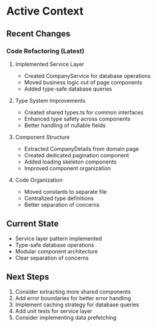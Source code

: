 # Active Context

## Recent Changes

### Code Refactoring (Latest)
1. Implemented Service Layer
   - Created CompanyService for database operations
   - Moved business logic out of page components
   - Added type-safe database queries

2. Type System Improvements
   - Created shared types.ts for common interfaces
   - Enhanced type safety across components
   - Better handling of nullable fields

3. Component Structure
   - Extracted CompanyDetails from domain page
   - Created dedicated pagination component
   - Added loading skeleton components
   - Improved component organization

4. Code Organization
   - Moved constants to separate file
   - Centralized type definitions
   - Better separation of concerns

## Current State
- Service layer pattern implemented
- Type-safe database operations
- Modular component architecture
- Clear separation of concerns

## Next Steps
1. Consider extracting more shared components
2. Add error boundaries for better error handling
3. Implement caching strategy for database queries
4. Add unit tests for service layer
5. Consider implementing data prefetching
